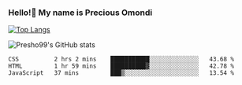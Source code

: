 ### Hello!👋 My name is Precious Omondi 

[![Top Langs](https://github-readme-stats.vercel.app/api/top-langs/?username=Presho99&langs_count=8&theme=dark)](https://github.com/Presho99/github-readme-stats)

![Presho99's GitHub stats](https://github-readme-stats.vercel.app/api?username=Presho99&show_icons=true&theme=dark)

<!--START_SECTION:waka-->

```text
CSS          2 hrs 2 mins    ███████████░░░░░░░░░░░░░░   43.68 %
HTML         1 hr 59 mins    ██████████▓░░░░░░░░░░░░░░   42.78 %
JavaScript   37 mins         ███▒░░░░░░░░░░░░░░░░░░░░░   13.54 %
```

<!--END_SECTION:waka-->

